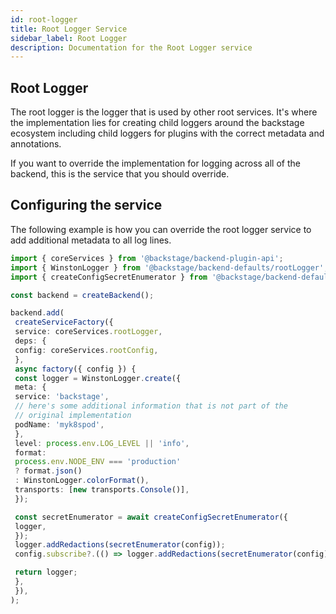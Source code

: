```yaml
---
id: root-logger
title: Root Logger Service
sidebar_label: Root Logger
description: Documentation for the Root Logger service
---
```


## Root Logger

The root logger is the logger that is used by other root services. It's where the implementation lies for creating child loggers around the backstage ecosystem including child loggers for plugins with the correct metadata and annotations.

If you want to override the implementation for logging across all of the backend, this is the service that you should override.

## Configuring the service

The following example is how you can override the root logger service to add additional metadata to all log lines.

```ts
import { coreServices } from '@backstage/backend-plugin-api';
import { WinstonLogger } from '@backstage/backend-defaults/rootLogger';
import { createConfigSecretEnumerator } from '@backstage/backend-defaults/rootConfig';

const backend = createBackend();

backend.add(
 createServiceFactory({
 service: coreServices.rootLogger,
 deps: {
 config: coreServices.rootConfig,
 },
 async factory({ config }) {
 const logger = WinstonLogger.create({
 meta: {
 service: 'backstage',
 // here's some additional information that is not part of the
 // original implementation
 podName: 'myk8spod',
 },
 level: process.env.LOG_LEVEL || 'info',
 format:
 process.env.NODE_ENV === 'production'
 ? format.json()
 : WinstonLogger.colorFormat(),
 transports: [new transports.Console()],
 });

 const secretEnumerator = await createConfigSecretEnumerator({
 logger,
 });
 logger.addRedactions(secretEnumerator(config));
 config.subscribe?.(() => logger.addRedactions(secretEnumerator(config)));

 return logger;
 },
 }),
);
```
